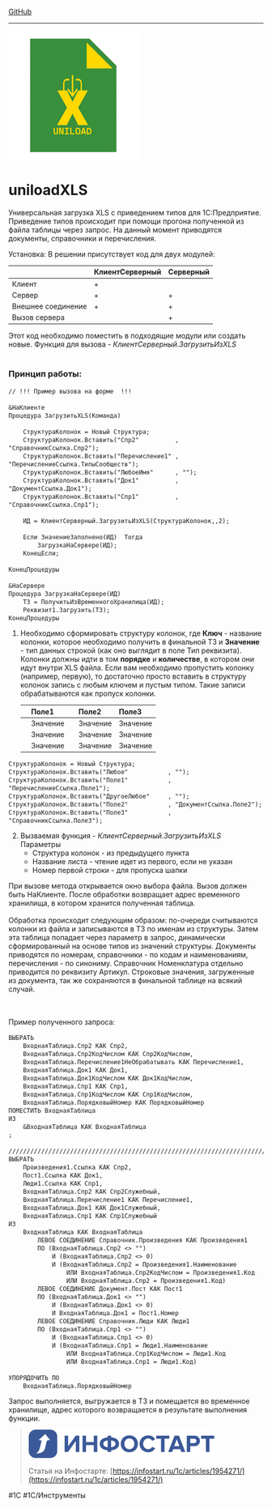 [GitHub](https://github.com/Bayselonarrend/uniloadXLS)

----

![uniloadXLS](https://github.com/Bayselonarrend/uniloadXLS/raw/main/uniloadxls.png)
# uniloadXLS
Универсальная загрузка XLS с приведением типов для 1С:Предприятие. <br>
Приведение типов происходит при помощи прогона полученной из файла таблицы через запрос. На данный момент приводятся документы, справочники и перечисления.

Установка:
В решении присутствует код для двух модулей:

||КлиентСерверный|Серверный|
|-|-|-|
|Клиент|+||
|Сервер|+|+|
|Внешнее соединение|+|+|
|Вызов сервера||+|

Этот код необходимо поместить в подходящие модули или создать новые. Функция для вызова - *КлиентСерверный.ЗагрузитьИзXLS*
<Br><br>
### Принцип работы:


```bsl
// !!! Пример вызова на форме  !!!

&НаКлиенте
Процедура ЗагрузитьXLS(Команда)
	
	СтруктураКолонок = Новый Структура;
	СтруктураКолонок.Вставить("Спр2"          , "СправочникСсылка.Спр2");
	СтруктураКолонок.Вставить("Перечисление1" , "ПеречислениеСсылка.ТипыСообществ");
	СтруктураКолонок.Вставить("ЛюбоеИмя"      , "");
	СтруктураКолонок.Вставить("Док1"          , "ДокументСсылка.Док1");
	СтруктураКолонок.Вставить("Спр1"          , "СправочникСсылка.Спр1");
	
	ИД = КлиентСерверный.ЗагрузитьИзXLS(СтруктураКолонок,,2);
	
	Если ЗначениеЗаполнено(ИД)  Тогда
		ЗагрузкаНаСервере(ИД);
	КонецЕсли; 
	
КонецПроцедуры

&НаСервере
Процедура ЗагрузкаНаСервере(ИД)	
	ТЗ = ПолучитьИзВременногоХранилища(ИД);
	Реквизит1.Загрузить(ТЗ);
КонецПроцедуры
```

1. Необходимо сформировать структуру колонок, где **Ключ** - название колонки, которое необходимо получить в финальной ТЗ и **Значение** - тип данных строкой (как оно выглядит в поле Тип реквизита). Колонки должны идти в том **порядке** и **количестве**, в котором они идут внутри XLS файла. Если вам необходимо пропустить колонку (например, первую), то достаточно просто вставить в структуру колонок запись с любым ключем и пустым типом. Такие записи обрабатываются как пропуск колонки.

   ||Поле1||Поле2|Поле3|
   |-|-|-|-|-|
   ||Значение||Значение|Значение|
   ||Значение||Значение|Значение|
   ||Значение||Значение|Значение|
```bsl
СтруктураКолонок = Новый Структура;
СтруктураКолонок.Вставить("Любое"           , "");
СтруктураКолонок.Вставить("Поле1"           , "ПеречислениеСсылка.Поле1");
СтруктураКолонок.Вставить("ДругоеЛюбое"     , "");
СтруктураКолонок.Вставить("Поле2"           , "ДокументСсылка.Поле2");
СтруктураКолонок.Вставить("Поле3"           , "СправочникСсылка.Поле3");
```

2. Вызваемая функция - *КлиентСерверный.ЗагрузитьИзXLS* <br>
     Параметры
   - Структура колонок - из предыдущего пункта
   - Название листа - чтение идет из первого, если не указан
   - Номер первой строки - для пропуска шапки
     
При вызове метода открывается окно выбора файла. Вызов должен быть НаКлиенте. После обработки возвращает адрес временного хранилища, в котором хранится полученная таблица. <br><br>
Обработка происходит следующим образом: по-очереди считываются колонки из файла и записываются в ТЗ по именам из структуры. Затем эта таблица попадает через параметр в запрос, динамически сформированный на основе типов из значений структуры. Документы приводятся по номерам, справочники - по кодам и наименованиям, перечисления - по синониму. Справочник Номенклатура отдельно приводится по реквизиту Артикул. Строковые значения, загруженные из документа, так же сохраняются в финальной таблице на всякий случай.

<br><br>
Пример полученного запроса:
```bsl
ВЫБРАТЬ
	ВходнаяТаблица.Спр2 КАК Спр2,
	ВходнаяТаблица.Спр2КодЧислом КАК Спр2КодЧислом,
	ВходнаяТаблица.Перечисление1НеОбрабатывать КАК Перечисление1,
	ВходнаяТаблица.Док1 КАК Док1,
	ВходнаяТаблица.Док1КодЧислом КАК Док1КодЧислом,
	ВходнаяТаблица.Спр1 КАК Спр1,
	ВходнаяТаблица.Спр1КодЧислом КАК Спр1КодЧислом,
	ВходнаяТаблица.ПорядковыйНомер КАК ПорядковыйНомер
ПОМЕСТИТЬ ВходнаяТаблица
ИЗ
	&ВходнаяТаблица КАК ВходнаяТаблица
;

////////////////////////////////////////////////////////////////////////////////
ВЫБРАТЬ
	Произведения1.Ссылка КАК Спр2,
	Пост1.Ссылка КАК Док1,
	Люди1.Ссылка КАК Спр1,
	ВходнаяТаблица.Спр2 КАК Спр2Служебный,
	ВходнаяТаблица.Перечисление1 КАК Перечисление1,
	ВходнаяТаблица.Док1 КАК Док1Служебный,
	ВходнаяТаблица.Спр1 КАК Спр1Служебный
ИЗ
	ВходнаяТаблица КАК ВходнаяТаблица
		ЛЕВОЕ СОЕДИНЕНИЕ Справочник.Произведения КАК Произведения1
		ПО (ВходнаяТаблица.Спр2 <> "")
			И (ВходнаяТаблица.Спр2 <> 0)
			И (ВходнаяТаблица.Спр2 = Произведения1.Наименование
				ИЛИ ВходнаяТаблица.Спр2КодЧислом = Произведения1.Код
				ИЛИ ВходнаяТаблица.Спр2 = Произведения1.Код)
		ЛЕВОЕ СОЕДИНЕНИЕ Документ.Пост КАК Пост1
		ПО (ВходнаяТаблица.Док1 <> "")
			И (ВходнаяТаблица.Док1 <> 0)
			И ВходнаяТаблица.Док1 = Пост1.Номер
		ЛЕВОЕ СОЕДИНЕНИЕ Справочник.Люди КАК Люди1
		ПО (ВходнаяТаблица.Спр1 <> "")
			И (ВходнаяТаблица.Спр1 <> 0)
			И (ВходнаяТаблица.Спр1 = Люди1.Наименование
				ИЛИ ВходнаяТаблица.Спр1КодЧислом = Люди1.Код
				ИЛИ ВходнаяТаблица.Спр1 = Люди1.Код)

УПОРЯДОЧИТЬ ПО
	ВходнаяТаблица.ПорядковыйНомер
```

Запрос выполняется, выгружается в ТЗ и помещается во временное хранилище, адрес которого возвращается в результате выполнения функции.


>![Infostart](https://github.com/Bayselonarrend/uniloadXLS/raw/main/infostart.svg)
>
>Статья на Инфостарте: [https://infostart.ru/1c/articles/1954271/](https://infostart.ru/1c/articles/1954271/)

#1С #1С/Инструменты
